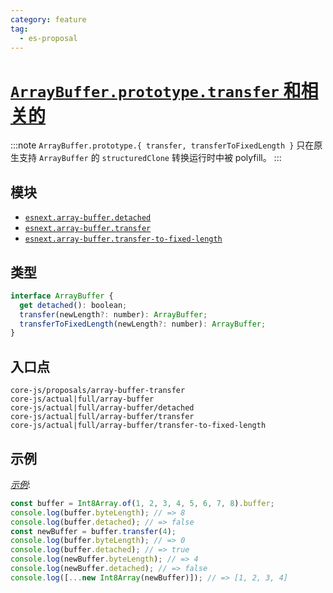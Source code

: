 ```yaml
---
category: feature
tag:
  - es-proposal
---
```


# [`ArrayBuffer.prototype.transfer` 和相关的](https://github.com/tc39/proposal-arraybuffer-transfer)

:::note
`ArrayBuffer.prototype.{ transfer, transferToFixedLength }` 只在原生支持 `ArrayBuffer` 的 `structuredClone` 转换运行时中被 polyfill。
:::

## 模块

- [`esnext.array-buffer.detached`](https://github.com/zloirock/core-js/blob/master/packages/core-js/modules/esnext.array-buffer.detached.js)
- [`esnext.array-buffer.transfer`](https://github.com/zloirock/core-js/blob/master/packages/core-js/modules/esnext.array-buffer.transfer.js)
- [`esnext.array-buffer.transfer-to-fixed-length`](https://github.com/zloirock/core-js/blob/master/packages/core-js/modules/esnext.array-buffer.transfer-to-fixed-length.js)

## 类型

```js
interface ArrayBuffer {
  get detached(): boolean;
  transfer(newLength?: number): ArrayBuffer;
  transferToFixedLength(newLength?: number): ArrayBuffer;
}
```

## 入口点

```
core-js/proposals/array-buffer-transfer
core-js/actual|full/array-buffer
core-js/actual|full/array-buffer/detached
core-js/actual|full/array-buffer/transfer
core-js/actual|full/array-buffer/transfer-to-fixed-length
```

## 示例

[_示例_](https://tinyurl.com/2y99jj9k):

```js
const buffer = Int8Array.of(1, 2, 3, 4, 5, 6, 7, 8).buffer;
console.log(buffer.byteLength); // => 8
console.log(buffer.detached); // => false
const newBuffer = buffer.transfer(4);
console.log(buffer.byteLength); // => 0
console.log(buffer.detached); // => true
console.log(newBuffer.byteLength); // => 4
console.log(newBuffer.detached); // => false
console.log([...new Int8Array(newBuffer)]); // => [1, 2, 3, 4]
```
